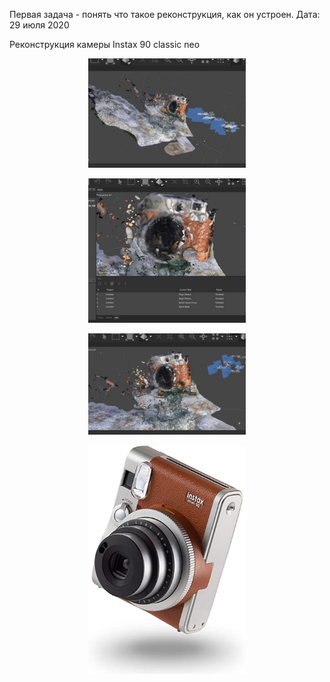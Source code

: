 Первая задача - понять что такое реконструкция, как он устроен. Дата: 29 июля 2020

Реконструкция камеры Instax 90 classic neo  

<p align="center"><img width="50%" src="https://github.com/aktumar/3D_reconstruction/blob/main/media/Agisoft_Metashape_1.jpg" /></p> <p align="center"><img width="50%" src="https://github.com/aktumar/3D_reconstruction/blob/main/media/Agisoft_Metashape_2.jpg" /></p> <p align="center"><img width="50%" src="https://github.com/aktumar/3D_reconstruction/blob/main/media/Agisoft_Metashape_3.jpg" /></p> <p align="center"><img width="50%" src="https://github.com/aktumar/3D_reconstruction/blob/main/media/Agisoft_Metashape_4.jpg" /></p>

